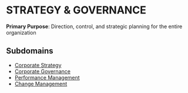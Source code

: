 # STRATEGY & GOVERNANCE

**Primary Purpose**: Direction, control, and strategic planning for the entire organization

## Subdomains

- [Corporate Strategy](corporate-strategy.md)
- [Corporate Governance](corporate-governance.md)
- [Performance Management](performance-management.md)
- [Change Management](change-management.md)